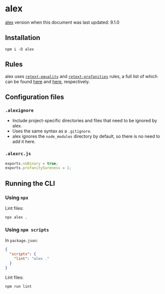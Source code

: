 # alex

[alex](https://github.com/get-alex/alex) version when this document was last updated: 9.1.0

## Installation

```console
npm i -D alex
```

## Rules

alex uses [`retext-equality`](https://github.com/retextjs/retext-equality) and [`retext-profanities`](https://github.com/retextjs/retext-profanities) rules, a full list of which can be found [here](https://github.com/retextjs/retext-equality/blob/main/rules.md) and [here](https://github.com/retextjs/retext-profanities/blob/main/rules.md), respectively.

## Configuration files

### `.alexignore`

- Include project-specific directories and files that need to be ignored by alex.
- Uses the same syntax as a `.gitignore`.
- alex ignores the `node_modules` directory by default, so there is no need to add it here.

### `.alexrc.js`

```js
exports.noBinary = true;
exports.profanitySureness = 1;
```

## Running the CLI

### Using `npx`

Lint files:

```console
npx alex .
```

### Using `npm scripts`

In `package.json`:

```json
{
  "scripts": {
    "lint": "alex ."
  }
}
```

Lint files:

```console
npm run lint
```
